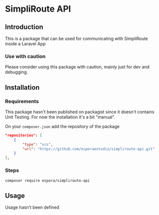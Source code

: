 # SimpliRoute API

## Introduction

This is a package that can be used for communicating with SimpliRoute inside a Laravel App

### Use with caution
Please consider using this package with caution, mainly just for dev and debugging.

## Installation

### Requirements

This package hasn't been published on packagist since it doesn't contains Unit Testing. For now the installation it's a bit "manual".

On your `composer.json` add the repository of the package

```json
"repositories": [
    {
        "type": "vcs",
        "url": "https://github.com/esporaestudio/simpliroute-api.git"
    }
],
```

### Steps

```bash
composer require espora/simpliroute-api
```

## Usage

Usage hasn't been defined

```php

```
